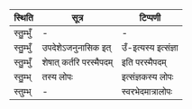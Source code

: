 | स्थिति | सूत्र | टिप्पणी |
| ----- | ------- | ------ |
| स्तु॒म्भुँ | - | - |
| स्तु॒म्भुँ | उपदेशेऽजनुनासिक इत् | उँ-इत्यस्य इत्संज्ञा |
| स्तु॒म्भुँ | शेषात् कर्तरि परस्मैपदम् | इति परस्मैपदम् |
| स्तु॒म्भ् | तस्य लोपः | इत्संज्ञकस्य लोपः |
| स्तुम्भ् | - | स्वरभेदमात्रालोपः |
